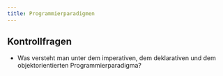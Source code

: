 ```yaml
---
title: Programmierparadigmen
---
```


## Kontrollfragen
- Was versteht man unter dem imperativen, dem deklarativen und dem objektorientierten Programmierparadigma?
